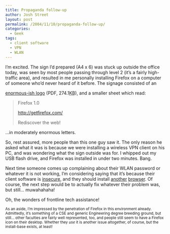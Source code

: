 ```yaml
---
title: Propaganda follow-up
author: Josh Street
layout: post
permalink: /2004/11/10/propaganda-follow-up/
categories:
  - Geek
tags:
  - client software
  - VPN
  - WLAN
---
```

I&#8217;m excited. The sign I&#8217;d prepared (A4 x 6) was stuck up outside the office today, was seen by most people passing through level 2 (it&#8217;s a fairly high-traffic area), and resulted in me personally installing Firefox on a computer of someone who&#8217;d never heard of it before.<!--more--> The signage consisted of an 

[enormous-ish logo][1] (PDF, 274.1<acronym title="KiloBytes">KB</acronym>), and a smaller sheet which read:

> Firefox 1.0
> 
> http://getfirefox.com/
> 
> Rediscover the web!

&#8230;in moderately enormous letters.

So, rest assured, more people than this one guy saw it. The only reason he asked what it was is because we were installing a wireless VPN client on his PC, and was wondering what the sign outside was for. I whipped out my USB flash drive, and Firefox was installed in under two minutes. Bang.

Next time someone comes up complaining about their WLAN password or whatever it is not working, I&#8217;m considering saying that it&#8217;s because their client software is [insecure][2], and they should install [another][3] [browser][4]. Of course, the next step would be to actually fix whatever their problem was, but still&#8230; muwahahaha!

Oh, the wonders of frontline tech assistance!

<small>As an aside, I&#8217;m impressed by the penetration of Firefox in this environment already. Admittedly, it&#8217;s something of a CSE and generic Engineering degree breeding ground, but still&#8230; other faculties are fairly well represented, too, and people still seem to have a Firefox icon on their desktop. Whether they <em>use</em> it is another issue altogether, of course, but the install-base exists, at least!</small>

 [1]: /blog/wp-content/2004/11/firefox-raster.pdf
 [2]: http://news.zdnet.com/2100-1009_22-5232993.html
 [3]: http://getfirefox.com/
 [4]: http://www.mozilla.org/projects/camino/